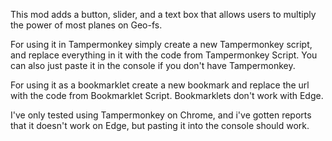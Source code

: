 This mod adds a button, slider, and a text box that allows users to multiply the power of most planes on Geo-fs.

For using it in Tampermonkey simply create a new Tampermonkey script, and replace everything in it with the code from Tampermonkey Script. You can also just paste it in the console if you don't have Tampermonkey.

For using it as a bookmarklet create a new bookmark and replace the url with the code from Bookmarklet Script. Bookmarklets don't work with Edge.

I've only tested using Tampermonkey on Chrome, and i've gotten reports that it doesn't work on Edge, but pasting it into the console should work.
